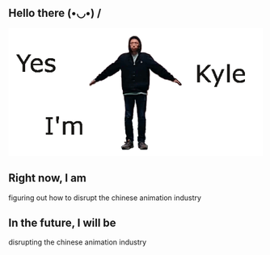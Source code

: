 ## Hello there  (•◡•) /
![Image of Kyle](https://github.com/zhengkyl/zhengkyl/blob/master/spinsplash.gif)

<!-- [![Top Langs](https://github-readme-stats.vercel.app/api/top-langs/?username=zhengkyl&theme=dracula&layout=compact)](https://github.com/anuraghazra/github-readme-stats) -->

## Right now, I am

figuring out how to disrupt the chinese animation industry

## In the future, I will be

disrupting the chinese animation industry




